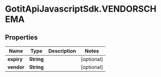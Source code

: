 # GotitApiJavascriptSdk.VENDORSCHEMA

## Properties

Name | Type | Description | Notes
------------ | ------------- | ------------- | -------------
**expiry** | **String** |  | [optional] 
**vendor** | **String** |  | [optional] 


